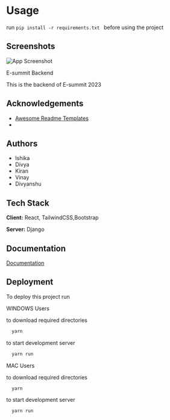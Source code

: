 

# Usage
run ```pip install -r requirements.txt ``` before using the project

## Screenshots

![App Screenshot](https://via.placeholder.com/468x300?text=App+Screenshot+Here)

E-summit Backend

This is the backend of E-summit 2023


## Acknowledgements

- [Awesome Readme Templates](https://awesomeopensource.com/project/elangosundar/awesome-README-templates)
-

## Authors

- Ishika
- Divya
- Kiran
- Vinay
- Divyanshu

## Tech Stack

**Client:** React, TailwindCSS,Bootstrap

**Server:** Django


## Documentation

[Documentation](https://linktodocumentation)


## Deployment

To deploy this project run

WINDOWS Users

to download required directories
```bash
  yarn
```
to start development server
```bash
  yarn run
```
MAC Users


to download required directories
```bash
  yarn
```
to start development server
```bash
  yarn run
```

